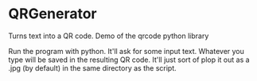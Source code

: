 # QRGenerator
Turns text into a QR code. Demo of the qrcode python library

Run the program with python. It'll ask for some input text. Whatever you type will be saved in the resulting QR code.
It'll just sort of plop it out as a .jpg (by default) in the same directory as the script.
